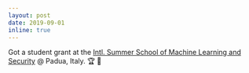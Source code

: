 ```yaml
---
layout: post
date: 2019-09-01
inline: true
---
```


Got a student grant at the [Intl. Summer School of Machine Learning and Security](https://spritz.math.unipd.it/events/2019/PIU2019/PagesOutput/MLS/index.html) @ Padua, Italy. :trophy: :gift:
